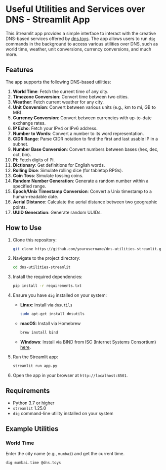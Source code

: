 # Useful Utilities and Services over DNS - Streamlit App

This Streamlit app provides a simple interface to interact with the creative DNS-based services offered by [dns.toys](https://dns.toys/). The app allows users to run `dig` commands in the background to access various utilities over DNS, such as world time, weather, unit conversions, currency conversions, and much more.

## Features

The app supports the following DNS-based utilities:

1. **World Time**: Fetch the current time of any city.
2. **Timezone Conversion**: Convert time between two cities.
3. **Weather**: Fetch current weather for any city.
4. **Unit Conversion**: Convert between various units (e.g., km to mi, GB to MB).
5. **Currency Conversion**: Convert between currencies with up-to-date exchange rates.
6. **IP Echo**: Fetch your IPv4 or IPv6 address.
7. **Number to Words**: Convert a number to its word representation.
8. **CIDR Range**: Parse CIDR notation to find the first and last usable IP in a subnet.
9. **Number Base Conversion**: Convert numbers between bases (hex, dec, oct, bin).
10. **Pi**: Fetch digits of Pi.
11. **Dictionary**: Get definitions for English words.
12. **Rolling Dice**: Simulate rolling dice (for tabletop RPGs).
13. **Coin Toss**: Simulate tossing coins.
14. **Random Number Generation**: Generate a random number within a specified range.
15. **Epoch/Unix Timestamp Conversion**: Convert a Unix timestamp to a human-readable date.
16. **Aerial Distance**: Calculate the aerial distance between two geographic points.
17. **UUID Generation**: Generate random UUIDs.

## How to Use

1. Clone this repository:
    ```bash
    git clone https://github.com/yourusername/dns-utilities-streamlit.git
    ```

2. Navigate to the project directory:
    ```bash
    cd dns-utilities-streamlit
    ```

3. Install the required dependencies:
    ```bash
    pip install -r requirements.txt
    ```

4. Ensure you have `dig` installed on your system:
    - **Linux**: Install via `dnsutils`
      ```bash
      sudo apt-get install dnsutils
      ```
    - **macOS**: Install via Homebrew
      ```bash
      brew install bind
      ```
    - **Windows**: Install via BIND from ISC (Internet Systems Consortium) [here](https://www.isc.org/download/).

5. Run the Streamlit app:
    ```bash
    streamlit run app.py
    ```

6. Open the app in your browser at `http://localhost:8501`.

## Requirements

- Python 3.7 or higher
- `streamlit` 1.25.0
- `dig` command-line utility installed on your system

## Example Utilities

### World Time
Enter the city name (e.g., `mumbai`) and get the current time.

```bash
dig mumbai.time @dns.toys

